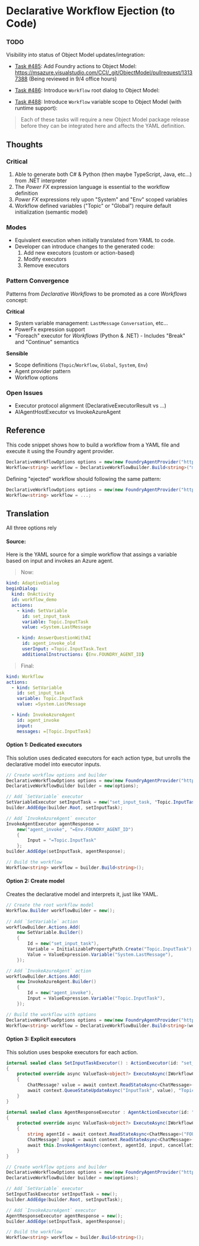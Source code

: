 # Declarative Workflow Ejection (to Code)


### TODO

Visibility into status of Object Model updates/integration:

- [Task #485](https://github.com/microsoft/agent-framework/issues/485): Add Foundry actions to Object Model: 
  https://msazure.visualstudio.com/CCI/_git/ObjectModel/pullrequest/13137388
  (Being reviewed in 9/4 office hours)

- [Task #486](https://github.com/microsoft/agent-framework/issues/486): Introduce `Workflow` root dialog to Object Model: 

- [Task #488](https://github.com/microsoft/agent-framework/issues/488): Introduce `Workflow` variable scope to Object Model (with runtime support): 

> Each of these tasks will require a new Object Model package release before they can be integrated here and affects the YAML definition.


## Thoughts

### Critical

1. Able to generate both C# & Python (then maybe TypeScript, Java, etc...) from .NET interpreter
1. The _Power FX_ expression language is essential to the workflow definition
1. _Power FX_ expressions rely upon "System" and "Env" scoped variables
1. Workflow defined variables ("Topic" or "Global") require default initialization (semantic model)

### Modes

- Equivalent execution when initially translated from YAML to code.
- Developer can introduce changes to the generated code:
    1. Add new executors (custom or action-based)
    1. Modify executors
    1. Remove executors

### Pattern Convergence

Patterns from _Declarative Workflows_ to be promoted as a core _Workflows_ concept:

**Critical**
- System variable management: `LastMessage` `Conversation`, etc...
- PowerFx expression support
- "Foreach" executor for _Workflows_ (Python & .NET) - Includes "Break" and "Continue" semantics

**Sensible**
- Scope definitions (`Topic`/`Workflow`, `Global`, `System`, `Env`)
- Agent provider pattern
- Workflow options

### Open Issues

- Executor protocol alignment (DeclarativeExecutorResult vs ...)
- AIAgentHostExecutor vs InvokeAzureAgent


## Reference

This code snippet shows how to build a workflow from a YAML file and execute it using the Foundry agent provider.

```csharp
DeclarativeWorkflowOptions options = new(new FoundryAgentProvider("https://...", new AzureCliCredential()))
Workflow<string> workflow = DeclarativeWorkflowBuilder.Build<string>("myworkflow.yaml", options);
```

Defining "ejected" workflow should following the same pattern:

```csharp
DeclarativeWorkflowOptions options = new(new FoundryAgentProvider("https://...", new AzureCliCredential()))
Workflow<string> workflow = ...;
```


## Translation

All three options rely 

#### Source:

Here is the YAML source for a simple workflow that assings a variable based on input and invokes an Azure agent.

> Now:
```yml
kind: AdaptiveDialog
beginDialog:
  kind: OnActivity
  id: workflow_demo
  actions:
    - kind: SetVariable
      id: set_input_task
      variable: Topic.InputTask
      value: =System.LastMessage

    - kind: AnswerQuestionWithAI
      id: agent_invoke_old
      userInput: =Topic.InputTask.Text
      additionalInstructions: {Env.FOUNDRY_AGENT_ID}
```

> Final:
```yml
kind: Workflow
actions:
  - kind: SetVariable
    id: set_input_task
    variable: Topic.InputTask
    value: =System.LastMessage

  - kind: InvokeAzureAgent
    id: agent_invoke
    input:
    messages: =[Topic.InputTask]
```


#### Option 1: Dedicated executors

This solution uses dedicated executors for each action type, but unrolls the declarative model into executor inputs.

```csharp
// Create workflow options and builder
DeclarativeWorkflowOptions options = new(new FoundryAgentProvider("https://...", new AzureCliCredential()))
DeclarativeWorkflowBuilder builder = new(options);

// Add `SetVariable` executor
SetVariableExecutor setInputTask = new("set_input_task, "Topic.InputTask"", "=System.LastMessage");
builder.AddEdge(builder.Root, setInputTask);

// Add `InvokeAzureAgent` executor
InvokeAgentExecutor agentResponse = 
    new("agent_invoke", "=Env.FOUNDRY_AGENT_ID")
    {
        Input = "=Topic.InputTask"
    };
builder.AddEdge(setInputTask, agentResponse);

// Build the workflow
Workflow<string> workflow = builder.Build<string>();
```


#### Option 2: Create model

Creates the declarative model and interprets it, just like YAML.

```csharp
// Create the root workflow model
Workflow.Builder workflowBuilder = new();
  
// Add `SetVariable` action
workflowBuilder.Actions.Add(
    new SetVariable.Builder()
    {
        Id = new("set_input_task"),
        Variable = InitializablePropertyPath.Create("Topic.InputTask"),
        Value = ValueExpression.Variable("System.LastMessage"),
    });

// Add `InvokeAzureAgent` action
workflowBuilder.Actions.Add(
    new InvokeAzureAgent.Builder()
    {
        Id = new("agent_invoke"),
        Input = ValueExpression.Variable("Topic.InputTask"),
    });

// Build the workflow with options
DeclarativeWorkflowOptions options = new(new FoundryAgentProvider("https://...", new AzureCliCredential()))
Workflow<string> workflow = DeclarativeWorkflowBuilder.Build<string>(workflowBuilder, options);
```


#### Option 3: Explicit executors

This solution uses bespoke executors for each action.

```csharp
internal sealed class SetInputTaskExecutor() : ActionExecutor(id: "set_input_task")
{
    protected override async ValueTask<object?> ExecuteAsync(IWorkflowContext context, CancellationToken cancellationToken)
    {
        ChatMessage? value = await context.ReadStateAsync<ChatMessage>("LastMessage", "System").ConfigureAwait(false);
        await context.QueueStateUpdateAsync("InputTask", value), "Topic").ConfigureAwait(false);
    }
}

internal sealed class AgentResponseExecutor : AgentActionExecutor(id: "agent_invoke")
{
    protected override async ValueTask<object?> ExecuteAsync(IWorkflowContext context, CancellationToken cancellationToken)
    {
        string agentId = await context.ReadStateAsync<ChatMessage>("FOUNDRY_AGENT_ID", "Env").ConfigureAwait(false);
        ChatMessage? input = await context.ReadStateAsync<ChatMessage>("InputTask", "Topic").ConfigureAwait(false);
        await this.InvokeAgentAsync(context, agentId, input, cancellationToken).ConfigureAwait(false);        
    }
}

// Create workflow options and builder
DeclarativeWorkflowOptions options = new(new FoundryAgentProvider("https://...", new AzureCliCredential()))
DeclarativeWorkflowBuilder builder = new(options);

// Add `SetVariable` executor
SetInputTaskExecutor setInputTask = new();
builder.AddEdge(builder.Root, setInputTask);

// Add `InvokeAzureAgent` executor
AgentResponseExecutor agentResponse = new();
builder.AddEdge(setInputTask, agentResponse);

// Build the workflow
Workflow<string> workflow = builder.Build<string>();
```
